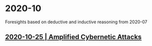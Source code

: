 # 2020-10
Foresights based on deductive and inductive reasoning from 2020-07

## [2020-10-25 | Amplified Cybernetic Attacks](/25.md)
